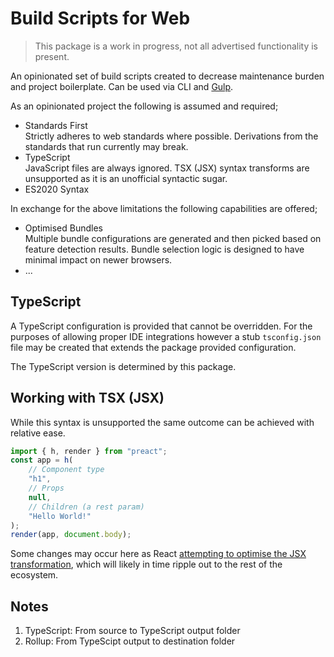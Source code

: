 # Build Scripts for Web

> This package is a work in progress, not all advertised functionality is present.

An opinionated set of build scripts created to decrease maintenance burden and project boilerplate. Can be used via CLI and [Gulp](https://gulpjs.com/).

As an opinionated project the following is assumed and required;

* Standards First<br/>
  Strictly adheres to web standards where possible. Derivations from the standards that run currently may break.
* TypeScript<br/>
  JavaScript files are always ignored. TSX (JSX) syntax transforms are unsupported as it is an unofficial syntactic sugar.
* ES2020 Syntax

In exchange for the above limitations the following capabilities are offered;

* Optimised Bundles<br/>
  Multiple bundle configurations are generated and then picked based on feature detection results. Bundle selection logic is designed to have minimal impact on newer browsers.
* ...

## TypeScript

A TypeScript configuration is provided that cannot be overridden. For the purposes of allowing proper IDE integrations however a stub `tsconfig.json` file may be created that extends the package provided configuration.

The TypeScript version is determined by this package.

## Working with TSX (JSX)

While this syntax is unsupported the same outcome can be achieved with relative ease.

```ts
import { h, render } from "preact";
const app = h(
    // Component type
    "h1",
    // Props
    null,
    // Children (a rest param)
    "Hello World!"
);
render(app, document.body);
```

Some changes may occur here as React [attempting to optimise the JSX transformation](https://reactjs.org/blog/2020/09/22/introducing-the-new-jsx-transform.html), which will likely in time ripple out to the rest of the ecosystem.

## Notes

1. TypeScript: From source to TypeScript output folder
2. Rollup: From TypeScipt output to destination folder
